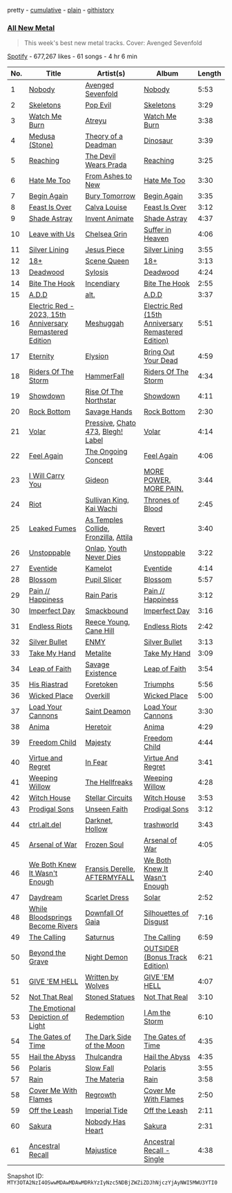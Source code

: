 pretty - [cumulative](/playlists/cumulative/37i9dQZF1DX5J7FIl4q56G.md) - [plain](/playlists/plain/37i9dQZF1DX5J7FIl4q56G) - [githistory](https://github.githistory.xyz/mackorone/spotify-playlist-archive/blob/main/playlists/plain/37i9dQZF1DX5J7FIl4q56G)

### [All New Metal](https://open.spotify.com/playlist/37i9dQZF1DX5J7FIl4q56G)

> This week's best new metal tracks\. Cover: Avenged Sevenfold

[Spotify](https://open.spotify.com/user/spotify) - 677,267 likes - 61 songs - 4 hr 6 min

| No. | Title | Artist(s) | Album | Length |
|---|---|---|---|---|
| 1 | [Nobody](https://open.spotify.com/track/4tjTsxTBcacHcx0AvWERLE) | [Avenged Sevenfold](https://open.spotify.com/artist/0nmQIMXWTXfhgOBdNzhGOs) | [Nobody](https://open.spotify.com/album/4SeaFQDKygggRW9lrmwAhy) | 5:53 |
| 2 | [Skeletons](https://open.spotify.com/track/7klR0a6pWaMiRanIkwg1vy) | [Pop Evil](https://open.spotify.com/artist/1pRaG81GsVtaTBuVSpldt2) | [Skeletons](https://open.spotify.com/album/42wOkbQaZa1jnpBpUmk5Zv) | 3:29 |
| 3 | [Watch Me Burn](https://open.spotify.com/track/52HjwNVAoDmpawoYGYfG3p) | [Atreyu](https://open.spotify.com/artist/3LkSiHbjqOHCKCqBfEZOTv) | [Watch Me Burn](https://open.spotify.com/album/7M6CVCNoLE0MU5gsmiVt3A) | 3:38 |
| 4 | [Medusa \(Stone\)](https://open.spotify.com/track/58nauqtQ3JGC779n2FvfFC) | [Theory of a Deadman](https://open.spotify.com/artist/74eX4C98E4FCrAMl39qRsJ) | [Dinosaur](https://open.spotify.com/album/2pvd7WBSWo76lZeufdC34a) | 3:39 |
| 5 | [Reaching](https://open.spotify.com/track/4T7Vu4pG8Iz4CRTyLRZMk6) | [The Devil Wears Prada](https://open.spotify.com/artist/0NbQe5CNgh4YApOCDuHSjb) | [Reaching](https://open.spotify.com/album/2fYE7q0uF7oiJHTspqThqR) | 3:25 |
| 6 | [Hate Me Too](https://open.spotify.com/track/0P9Yw78LZrptziYwD6O0Ed) | [From Ashes to New](https://open.spotify.com/artist/4HrkLxQHZ5mgCtIVpiH5QX) | [Hate Me Too](https://open.spotify.com/album/2lQvl1mfxJecbdNBnTwYuG) | 3:30 |
| 7 | [Begin Again](https://open.spotify.com/track/4HW40Y2QyGTe5vsFGoY2VV) | [Bury Tomorrow](https://open.spotify.com/artist/6BD4lgmnh4vy6kkCaZRDWt) | [Begin Again](https://open.spotify.com/album/7AJinMDjwy7oNoW79qMtAA) | 3:35 |
| 8 | [Feast Is Over](https://open.spotify.com/track/1ajCWFb64q72MfXMftyNlV) | [Calva Louise](https://open.spotify.com/artist/02nZLQtQ4vL5iHyp6atBrh) | [Feast Is Over](https://open.spotify.com/album/5iTnzg9NyoAOmkAdSDv9ox) | 3:12 |
| 9 | [Shade Astray](https://open.spotify.com/track/4nsRC5m6nhWEGytiaDgewc) | [Invent Animate](https://open.spotify.com/artist/3ALVPmg5sZexSVD2m9atEt) | [Shade Astray](https://open.spotify.com/album/13V5598DE5BTivaX1zecEF) | 4:37 |
| 10 | [Leave with Us](https://open.spotify.com/track/6vISeiy314wRogXfO6dFiu) | [Chelsea Grin](https://open.spotify.com/artist/4UgQ3EFa8fEeaIEg54uV5b) | [Suffer in Heaven](https://open.spotify.com/album/1PAwmSRkAc4nvRmDmFCe0x) | 4:06 |
| 11 | [Silver Lining](https://open.spotify.com/track/13cJ2yKnuaUUotfAoQQGIK) | [Jesus Piece](https://open.spotify.com/artist/5ZPr0RHsR3DrAhtsYMsfHR) | [Silver Lining](https://open.spotify.com/album/0XVMZJr6K4crXvOmm0x1tJ) | 3:55 |
| 12 | [18+](https://open.spotify.com/track/3SqPQRaxS6A6G7rlE7lvhs) | [Scene Queen](https://open.spotify.com/artist/6WandyxeDxlcOTwxtnTKP4) | [18+](https://open.spotify.com/album/6oveIE1VtjcawBs2UlM3Mn) | 3:13 |
| 13 | [Deadwood](https://open.spotify.com/track/5SXHROuTHxePAqK2wvIdnP) | [Sylosis](https://open.spotify.com/artist/2RiGIRDi4GoJpDbjDnPVJl) | [Deadwood](https://open.spotify.com/album/2rRGlbxAAN9Kp2ulzpq4Cw) | 4:24 |
| 14 | [Bite The Hook](https://open.spotify.com/track/3aOCnkGig7Zz7oXCW2OqpM) | [Incendiary](https://open.spotify.com/artist/3nS4tSuT4VwGiZH6BtlJfC) | [Bite The Hook](https://open.spotify.com/album/4O73RVcXZeXUDtBZSHnd8p) | 2:55 |
| 15 | [A.D.D](https://open.spotify.com/track/0UsnlmGAFHq4psggQczhjn) | [alt.](https://open.spotify.com/artist/2o6toWFM0eynwdOjVJfoSQ) | [A.D.D](https://open.spotify.com/album/1Y20qMbygyi2ukEfD05DO6) | 3:37 |
| 16 | [Electric Red \- 2023, 15th Anniversary Remastered Edition](https://open.spotify.com/track/6QdPBQrxyRq5u37GbWNnPL) | [Meshuggah](https://open.spotify.com/artist/3ggwAqZD3lyT2sbovlmfQY) | [Electric Red \(15th Anniversary Remastered Edition\)](https://open.spotify.com/album/60nRLEmUW0uD9np0pNzhO9) | 5:51 |
| 17 | [Eternity](https://open.spotify.com/track/5UYacs0UTXiSiCsi7EojWL) | [Elysion](https://open.spotify.com/artist/5yxZeKeX0FcaT6OlOnx52v) | [Bring Out Your Dead](https://open.spotify.com/album/5Y9cEIruQ0SQCXgugO8igf) | 4:59 |
| 18 | [Riders Of The Storm](https://open.spotify.com/track/78fOzRdQXNmyqlgfRQj7am) | [HammerFall](https://open.spotify.com/artist/2o18h28enlHxj887tATc58) | [Riders Of The Storm](https://open.spotify.com/album/4crqG20ILpYrLpY1nwhFmn) | 4:34 |
| 19 | [Showdown](https://open.spotify.com/track/1db7RfyPm25ZtgnrHqh0fM) | [Rise Of The Northstar](https://open.spotify.com/artist/5vDfbSPkurKQxpVVXALJ4K) | [Showdown](https://open.spotify.com/album/4BBf7oGdRibDUQvOhqN1Re) | 4:11 |
| 20 | [Rock Bottom](https://open.spotify.com/track/6mOmeSIqH8e5oMu4z4dg0m) | [Savage Hands](https://open.spotify.com/artist/3z1C31NkSQPWEFGkXCp3zx) | [Rock Bottom](https://open.spotify.com/album/257tcvaYD6roMvDz5AbXQA) | 2:30 |
| 21 | [Volar](https://open.spotify.com/track/4tcivQ4SF4r6Sg5nYUh37T) | [Pressive](https://open.spotify.com/artist/0A5tnsz3SjTXp9SOWc2Rx4), [Chato 473](https://open.spotify.com/artist/7zvcqoLiInqmSmPzX0gwfp), [Blegh! Label](https://open.spotify.com/artist/7igNgb0c4WUYyGZm84aaOl) | [Volar](https://open.spotify.com/album/2P4bcE3QGHB94UiWyh3mdp) | 4:14 |
| 22 | [Feel Again](https://open.spotify.com/track/1ZR8HUcmPtMakvyilzmcDe) | [The Ongoing Concept](https://open.spotify.com/artist/7rzpJkLttUwGsrsZmOwZU5) | [Feel Again](https://open.spotify.com/album/4HUksSGtIvB2WX5b98x0Sj) | 4:06 |
| 23 | [I Will Carry You](https://open.spotify.com/track/0V7UBk08Segq5NcRlWOQlD) | [Gideon](https://open.spotify.com/artist/3Zj2B8yAi8gHoR8vpsPatZ) | [MORE POWER\. MORE PAIN.](https://open.spotify.com/album/73PZRp6t82l73jnarchCVX) | 3:44 |
| 24 | [Riot](https://open.spotify.com/track/2npMfTDQAwY1Jga13HS01O) | [Sullivan King](https://open.spotify.com/artist/1CXuuw8HJhyN80HlNzvL1e), [Kai Wachi](https://open.spotify.com/artist/2fNr4ldujwq97v1jWeqs8K) | [Thrones of Blood](https://open.spotify.com/album/3bA9JNdeH91Id0ilofZlVX) | 2:45 |
| 25 | [Leaked Fumes](https://open.spotify.com/track/5CKSyuAFcz4f8sKxKFulNp) | [As Temples Collide](https://open.spotify.com/artist/3G4BWzIjWmZxicBHTxsnIm), [Fronzilla](https://open.spotify.com/artist/2JvkRVVvySroPAtnf3sEW3), [Attila](https://open.spotify.com/artist/4Uv5bceTJ2h3tLlssUNDNP) | [Revert](https://open.spotify.com/album/69wfQ8EZqdTgNjA4QIpOHn) | 3:40 |
| 26 | [Unstoppable](https://open.spotify.com/track/63mwp80dkGH7tKlRfoCYHi) | [Onlap](https://open.spotify.com/artist/5vkIUHgmiNIPn4Beoh2QPc), [Youth Never Dies](https://open.spotify.com/artist/2zPGFp4GWeCgriWz13XR6r) | [Unstoppable](https://open.spotify.com/album/3SAtpUkg0XnTJjeJN0WYsm) | 3:22 |
| 27 | [Eventide](https://open.spotify.com/track/58BQfYtMoTPUK8uZzobH40) | [Kamelot](https://open.spotify.com/artist/7gTbq5nTZGQIUgjEGXQpOS) | [Eventide](https://open.spotify.com/album/2ib7EVPNqDdFJ4eTSnixWT) | 4:14 |
| 28 | [Blossom](https://open.spotify.com/track/15O24jtwGctHpUGzTq6YWV) | [Pupil Slicer](https://open.spotify.com/artist/4CKJ5MS6jkSIRsReeyCNjk) | [Blossom](https://open.spotify.com/album/6kO4SgxrKX2Bd2PvB5MGlz) | 5:57 |
| 29 | [Pain // Happiness](https://open.spotify.com/track/3eCpH7rYjareU4NBxlG91G) | [Rain Paris](https://open.spotify.com/artist/10TCOjSPs9ywBN1Q083BnB) | [Pain // Happiness](https://open.spotify.com/album/20yzGvOcgJQWzJJx7nIXtL) | 3:12 |
| 30 | [Imperfect Day](https://open.spotify.com/track/5IyrRhTZkwTcAicXfYrnMH) | [Smackbound](https://open.spotify.com/artist/0ySxXqivCV6zY7EVbrTDfe) | [Imperfect Day](https://open.spotify.com/album/4zMXgrkrgBJjro4YwBCM82) | 3:16 |
| 31 | [Endless Riots](https://open.spotify.com/track/2tTiytd4vnEyR59st5sTZC) | [Reece Young](https://open.spotify.com/artist/1bdqTbBpPy0SGAmxYun3Hh), [Cane Hill](https://open.spotify.com/artist/0DZKzOGHDqGaf1N2pmsBRZ) | [Endless Riots](https://open.spotify.com/album/3ZlNQWwsuYAOT7Mhvgx2TL) | 2:42 |
| 32 | [Silver Bullet](https://open.spotify.com/track/0wqeXCzidJo3h8jG01OMoT) | [ENMY](https://open.spotify.com/artist/0DJJrg8eUagEWZXFgwKJfM) | [Silver Bullet](https://open.spotify.com/album/1syKhS52gQ9bxzdZlN9IOC) | 3:13 |
| 33 | [Take My Hand](https://open.spotify.com/track/0IKCUlp8MlxCRpxJXrSRY8) | [Metalite](https://open.spotify.com/artist/18RXUrxy1BYOOvrW0XuFBg) | [Take My Hand](https://open.spotify.com/album/7bHSYDdLOzMRWYwcbQbjKq) | 3:09 |
| 34 | [Leap of Faith](https://open.spotify.com/track/7MLfqoPxzep72vin7PVsEY) | [Savage Existence](https://open.spotify.com/artist/5lYpdXpc0hJoXXMac4VUok) | [Leap of Faith](https://open.spotify.com/album/4ysWPLfZXT6fOqIcTRxkrG) | 3:54 |
| 35 | [His Riastrad](https://open.spotify.com/track/1sZIlMSSLLvXKbDCFmbQHr) | [Foretoken](https://open.spotify.com/artist/4gi9jtGIIqIt91BnL5ZFpP) | [Triumphs](https://open.spotify.com/album/3gMhP3FKllOPGim5I1XqDK) | 5:56 |
| 36 | [Wicked Place](https://open.spotify.com/track/6hwEpA4b1XmlLv4x7TksbV) | [Overkill](https://open.spotify.com/artist/0NmYchKQ8JIR9QHYJA0FRe) | [Wicked Place](https://open.spotify.com/album/4ZVuN0AfvqrZCUWv5tyScu) | 5:00 |
| 37 | [Load Your Cannons](https://open.spotify.com/track/3wZJBxpGhKvxO2OdTVQGMJ) | [Saint Deamon](https://open.spotify.com/artist/3N3B6aZbGPNDiW5aZesnoG) | [Load Your Cannons](https://open.spotify.com/album/4PFn6wzkqzUnBOvvJaye1j) | 3:30 |
| 38 | [Anima](https://open.spotify.com/track/77VGFCWFgsGLIWjoDTzJiq) | [Heretoir](https://open.spotify.com/artist/4W1aTc1mS8IudqNaxfGKar) | [Anima](https://open.spotify.com/album/7M0gsNq0pmdXsjZrSIUSUm) | 4:29 |
| 39 | [Freedom Child](https://open.spotify.com/track/5YuAw59pnKrtQB9xqY03zH) | [Majesty](https://open.spotify.com/artist/0vG2fneoreq5RYr8Fef08H) | [Freedom Child](https://open.spotify.com/album/6Pbde4rYjKtbhofWcIGZEW) | 4:44 |
| 40 | [Virtue and Regret](https://open.spotify.com/track/2V70WomHiNcihRcXVYS5nN) | [In Fear](https://open.spotify.com/artist/2HbS5oR1eY6yJARuVUtAz8) | [Virtue And Regret](https://open.spotify.com/album/61W6dZz6W2oB8vPRBsqKwe) | 3:41 |
| 41 | [Weeping Willow](https://open.spotify.com/track/7lWWL9Tx4bag3cPqcTIdxW) | [The Hellfreaks](https://open.spotify.com/artist/2gwo7JN0Ug8xOQZKevs5Pr) | [Weeping Willow](https://open.spotify.com/album/7dE1ITz4dqDShJ5eDYSn3E) | 4:28 |
| 42 | [Witch House](https://open.spotify.com/track/7pvo4hhsobh53OSIV1jbCd) | [Stellar Circuits](https://open.spotify.com/artist/1TBEqj7m690miuGi6HmkfV) | [Witch House](https://open.spotify.com/album/4xTNYRrvEmhjmer0xAteWz) | 3:53 |
| 43 | [Prodigal Sons](https://open.spotify.com/track/3nMdrxvLDiMtFTf7lPeKkW) | [Unseen Faith](https://open.spotify.com/artist/0jxsB41mcHVlqUygQZ9o7V) | [Prodigal Sons](https://open.spotify.com/album/5cNdepPgArCUpbvjDRGtsZ) | 3:12 |
| 44 | [ctrl.alt.del](https://open.spotify.com/track/1ftGeGNmcfwPz4SEroEiuf) | [Darknet](https://open.spotify.com/artist/4q0wfu3kKAydX7PSA4H502), [Hollow](https://open.spotify.com/artist/64uA1WO40WSspFUnUYirSt) | [trashworld](https://open.spotify.com/album/04idWCMOrribHJxQfz1Wx3) | 3:43 |
| 45 | [Arsenal of War](https://open.spotify.com/track/0Y97m8mQOrCI5z0JfkTel6) | [Frozen Soul](https://open.spotify.com/artist/1hwwmQI1vhQamuIksyDKG6) | [Arsenal of War](https://open.spotify.com/album/4TBnmvcrvmEakXFQzDwX07) | 4:05 |
| 46 | [We Both Knew It Wasn't Enough](https://open.spotify.com/track/6GXPTAmdRkjpPXjXGWFFKg) | [Fransis Derelle](https://open.spotify.com/artist/0SjiMVVtcOsDAOb4fKCCLn), [AFTERMYFALL](https://open.spotify.com/artist/3bCsC2exlNg7bFRESSXXWK) | [We Both Knew It Wasn't Enough](https://open.spotify.com/album/6MxH949ErMcQ9qCO7TX5Z8) | 2:40 |
| 47 | [Daydream](https://open.spotify.com/track/1o0JpsVz9N4co8IWhRbVH4) | [Scarlet Dress](https://open.spotify.com/artist/2Z5n2OPXeBo20wd5Fir57Z) | [Solar](https://open.spotify.com/album/5l8fnx8S76WIdQPQRPQa9G) | 2:52 |
| 48 | [While Bloodsprings Become Rivers](https://open.spotify.com/track/4O8eyKHqAFgsm5BDMKcUxM) | [Downfall Of Gaia](https://open.spotify.com/artist/2ZBAmlpAv7mVb9ZqUuHLSg) | [Silhouettes of Disgust](https://open.spotify.com/album/444K0SKWWgoNYE8zXK5ato) | 7:16 |
| 49 | [The Calling](https://open.spotify.com/track/0FqwZuGCQLvXIMwbob6bo1) | [Saturnus](https://open.spotify.com/artist/7HY8HFHBM9zrY5R9rlY3Id) | [The Calling](https://open.spotify.com/album/6mNPBN9o73Hon2zGRVvQC0) | 6:59 |
| 50 | [Beyond the Grave](https://open.spotify.com/track/1kSZz8k7WRtU6GeRot2rPU) | [Night Demon](https://open.spotify.com/artist/5klvF93hycKWPsqssBXY9A) | [OUTSIDER \(Bonus Track Edition\)](https://open.spotify.com/album/4LfcJxZ3MDyRuZwiVLKqbq) | 6:21 |
| 51 | [GIVE 'EM HELL](https://open.spotify.com/track/0wyjFXeRcxjYM3EGD42G43) | [Written by Wolves](https://open.spotify.com/artist/1j55zNwCQ3jhbNsnmrOrwr) | [GIVE 'EM HELL](https://open.spotify.com/album/23cz5pGtfBJbegAsyqEvbB) | 4:07 |
| 52 | [Not That Real](https://open.spotify.com/track/0PE7xOs1oDlfk3KqHF3sYQ) | [Stoned Statues](https://open.spotify.com/artist/4T3zk8OMwpondwavcnTZeQ) | [Not That Real](https://open.spotify.com/album/7CJC3VK4mUB8epc2AYvT17) | 3:10 |
| 53 | [The Emotional Depiction of Light](https://open.spotify.com/track/6CitITq3AEFuV2jKeh2vYA) | [Redemption](https://open.spotify.com/artist/3TZpN3GTy0RL1i6Pb10IRS) | [I Am the Storm](https://open.spotify.com/album/4CkmWPj0ZHHUdc7zmJF6wl) | 6:10 |
| 54 | [The Gates of Time](https://open.spotify.com/track/7htJHIpqvekWbUvy3mDQAZ) | [The Dark Side of the Moon](https://open.spotify.com/artist/7mkJGPq0wt04Wz4xyWsGEm) | [The Gates of Time](https://open.spotify.com/album/32keP0AvWGw1HknYoHQGV8) | 4:35 |
| 55 | [Hail the Abyss](https://open.spotify.com/track/0iDZFpjiHJtayGjFiYOmT3) | [Thulcandra](https://open.spotify.com/artist/3cJkyh6iM5N2AI07hNlu1j) | [Hail the Abyss](https://open.spotify.com/album/6WcBRsFKVESpF5zDmjoZDr) | 4:35 |
| 56 | [Polaris](https://open.spotify.com/track/00KdI7FR6GTla7exSlErbt) | [Slow Fall](https://open.spotify.com/artist/4wI8Ft8TbUPXruGiEtEtCg) | [Polaris](https://open.spotify.com/album/2bAsy4N5Kf4vvWaGPh3SEd) | 3:55 |
| 57 | [Rain](https://open.spotify.com/track/0zLUKmSClAlvtH8p0lqAg9) | [The Materia](https://open.spotify.com/artist/0fyKhasYrfZdtpzQHO9HLl) | [Rain](https://open.spotify.com/album/34fBiBh31LDRX9NDkXosuV) | 3:58 |
| 58 | [Cover Me With Flames](https://open.spotify.com/track/7AH7dZOHWqRj0orLYkBiSX) | [Regrowth](https://open.spotify.com/artist/0SoyFQVyn3YbBMAiSyBTE5) | [Cover Me With Flames](https://open.spotify.com/album/1E8POyKfvKv8bbr9aosOBn) | 2:50 |
| 59 | [Off the Leash](https://open.spotify.com/track/5BTlGFnFc5U3Ks6nyrqE8V) | [Imperial Tide](https://open.spotify.com/artist/1FAmQXVtc3nHpsWoDOPMxA) | [Off the Leash](https://open.spotify.com/album/7jdaCVfb0acR4CQJrPOAtA) | 2:11 |
| 60 | [Sakura](https://open.spotify.com/track/522MnoBIHF3f27a4epAH0w) | [Nobody Has Heart](https://open.spotify.com/artist/2Jcxk0Vy05WM5tRAWMcJez) | [Sakura](https://open.spotify.com/album/0xGDN7ZZD9cuRmg9HpBH3A) | 2:31 |
| 61 | [Ancestral Recall](https://open.spotify.com/track/0ENw3nFaJ8ZBrJK6p26Vuk) | [Majustice](https://open.spotify.com/artist/3j0A20NSnd2WqQbRpMyaSy) | [Ancestral Recall \- Single](https://open.spotify.com/album/58ZVmqp8F0GEU65whUmdoI) | 4:38 |

Snapshot ID: `MTY3OTA2NzI4OSwwMDAwMDAwMDRkYzIyNzc5NDBjZWZiZDJhNjczYjAyNWI5MWU3YTI0`
